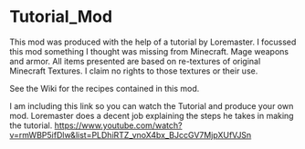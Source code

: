 # Tutorial_Mod

This mod was produced with the help of a tutorial by Loremaster. I focussed this mod something I thought was missing from Minecraft. Mage weapons and armor. All items presented are based on re-textures of original Minecraft Textures. I claim no rights to those textures or their use.

See the Wiki for the recipes contained in this mod.

I am including this link so you can watch the Tutorial and produce your own mod. Loremaster does a decent job explaining the steps he takes in making the tutorial.
https://www.youtube.com/watch?v=rmWBP5ifDlw&list=PLDhiRTZ_vnoX4bx_BJccGV7MjpXUfVJSn
